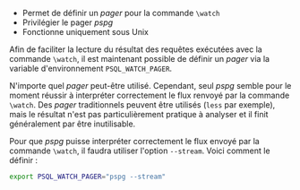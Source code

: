 <!--
Les commits sur ce sujet sont :

* https://git.postgresql.org/gitweb/?p=postgresql.git;a=commit;h=7c09d2797ecdf779e5dc3289497be85675f3d134

Discussion

* https://gitlab.dalibo.info/formation/workshops/-/issues/165

-->

<div class="slide-content">

* Permet de définir un _pager_ pour la commande `\watch`
* Privilégier le pager _pspg_
* Fonctionne uniquement sous Unix

</div>

<div class="notes">

Afin de faciliter la lecture du résultat des requêtes exécutées avec la commande `\watch`, il 
est maintenant possible de définir un _pager_ via la variable d'environnement `PSQL_WATCH_PAGER`.

N'importe quel _pager_ peut-être utilisé. Cependant, seul _pspg_ semble pour le moment réussir à interpréter correctement 
le flux renvoyé par la commande `\watch`. Des _pager_ traditionnels peuvent être utilisés (`less` par exemple), 
mais le résultat n'est pas particulièrement pratique à analyser et il finit généralement par être inutilisable.

Pour que _pspg_ puisse interpréter correctement le flux envoyé par la commande `\watch`, il faudra utiliser l'option 
`--stream`. Voici comment le définir :

```bash
export PSQL_WATCH_PAGER="pspg --stream"
```

</div>
